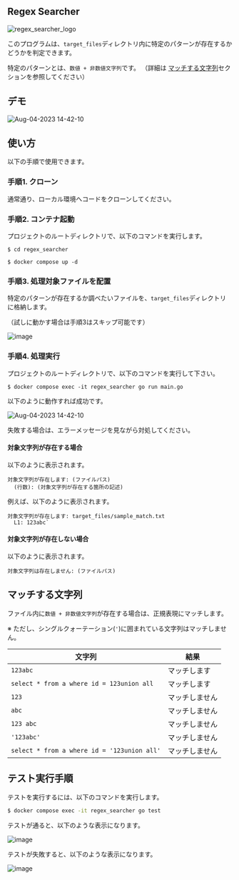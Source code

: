 ## Regex Searcher

![regex_searcher_logo](https://github.com/TatsuroYajima/regex_seacher/assets/97079648/cbd14194-c790-4ffe-9401-48e418fc3bfd)

このプログラムは、`target_files`ディレクトリ内に特定のパターンが存在するかどうかを判定できます。

特定のパターンとは、`数値 + 非数値文字列`です。
（詳細は [マッチする文字列](https://github.com/TatsuroYajima/regex_seacher/tree/implement-main-process#%E3%83%9E%E3%83%83%E3%83%81%E3%81%99%E3%82%8B%E6%96%87%E5%AD%97%E5%88%97)セクションを参照してください）

## デモ

![Aug-04-2023 14-42-10](https://github.com/TatsuroYajima/regex_seacher/assets/97079648/2c49f823-60b5-4d68-89a2-864fc1343021)

## 使い方

以下の手順で使用できます。

### 手順1. クローン

通常通り、ローカル環境へコードをクローンしてください。

### 手順2. コンテナ起動

プロジェクトのルートディレクトリで、以下のコマンドを実行します。

```sh:コマンドラインツール
$ cd regex_searcher

$ docker compose up -d
```

### 手順3. 処理対象ファイルを配置

特定のパターンが存在するか調べたいファイルを、`target_files`ディレクトリに格納します。

（試しに動かす場合は手順3はスキップ可能です）

![image](https://github.com/TatsuroYajima/regex_seacher/assets/97079648/864adfbe-6c21-43ea-9128-2673f2d7ab79)

### 手順4. 処理実行

プロジェクトのルートディレクトリで、以下のコマンドを実行して下さい。

```sh:regex_searcher
$ docker compose exec -it regex_searcher go run main.go
```

以下のように動作すれば成功です。

![Aug-04-2023 14-42-10](https://github.com/TatsuroYajima/regex_seacher/assets/97079648/2c49f823-60b5-4d68-89a2-864fc1343021)

失敗する場合は、エラーメッセージを見ながら対処してください。

#### 対象文字列が存在する場合

以下のように表示されます。

```
対象文字列が存在します: (ファイルパス)
  (行数): (対象文字列が存在する箇所の記述)
```

例えば、以下のように表示されます。
```
対象文字列が存在します: target_files/sample_match.txt
  L1: 123abc`
```

#### 対象文字列が存在しない場合

以下のように表示されます。

`対象文字列は存在しません: (ファイルパス)`

## マッチする文字列

ファイル内に`数値 + 非数値文字列`が存在する場合は、正規表現にマッチします。

※ ただし、シングルクォーテーション(`'`)に囲まれている文字列はマッチしません。

|文字列|結果|
|---|---|
|`123abc`| マッチします|
|`select * from a where id = 123union all`| マッチします|
|`123`| マッチしません|
|`abc`| マッチしません|
|`123 abc`| マッチしません|
|`'123abc'`| マッチしません|
|`select * from a where id = '123union all'`| マッチしません|

## テスト実行手順

テストを実行するには、以下のコマンドを実行します。

```sh
$ docker compose exec -it regex_searcher go test
```

テストが通ると、以下のような表示になります。

![image](https://github.com/TatsuroYajima/regex_seacher/assets/97079648/3f54cdd6-1adf-46ff-ac68-c45953729de4)

テストが失敗すると、以下のような表示になります。

![image](https://github.com/TatsuroYajima/regex_seacher/assets/97079648/21213734-bf8a-4788-bf07-f5a4876bd897)

